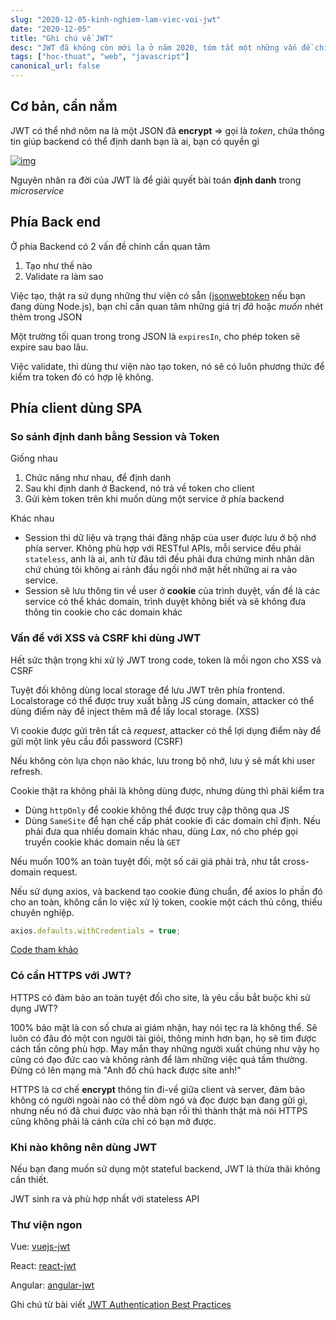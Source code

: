 ```yaml
---
slug: "2020-12-05-kinh-nghiem-lam-viec-voi-jwt"
date: "2020-12-05"
title: "Ghi chú về JWT"
desc: "JWT đã không còn mới lạ ở năm 2020, tóm tắt một những vấn đề chính cần quan tâm khi làm việc với JWT"
tags: ["hoc-thuat", "web", "javascript"]
canonical_url: false
---
```




## Cơ bản, cần nắm

JWT có thể nhớ nôm na là một JSON đã **encrypt** => gọi là *token*, chứa thông tin giúp backend có thể định danh bạn là ai, bạn có quyền gì

[![img](https://res.cloudinary.com/practicaldev/image/fetch/s--Lmyom2tH--/c_limit%2Cf_auto%2Cfl_progressive%2Cq_auto%2Cw_880/https://paper-attachments.dropbox.com/s_1048F41B3AC814B927887FF3C86602B940107555916A37D85A0BACB9135A34EA_1606545347515_jwt.png)](https://res.cloudinary.com/practicaldev/image/fetch/s--Lmyom2tH--/c_limit%2Cf_auto%2Cfl_progressive%2Cq_auto%2Cw_880/https://paper-attachments.dropbox.com/s_1048F41B3AC814B927887FF3C86602B940107555916A37D85A0BACB9135A34EA_1606545347515_jwt.png)

Nguyên nhân ra đời của JWT là để giải quyết bài toán **định danh** trong *microservice*

## Phía Back end

Ở phía Backend có 2 vấn đề chính cần quan tâm

1. Tạo như thế nào
2. Validate ra làm sao

Việc tạo, thật ra sử dụng những thư viện có sẵn ([jsonwebtoken](https://www.npmjs.com/package/jsonwebtoken) nếu bạn đang dùng Node.js), bạn chỉ cần quan tâm những giá trị *đã*  hoặc *muốn* nhét thêm trong JSON

Một trường tối quan trong trong JSON là `expiresIn`, cho phép token sẽ expire sau bao lâu.

Việc validate, thì dùng thư viện nào tạo token, nó sẽ có luôn phương thức để kiểm tra token đó có hợp lệ không.

## Phía client dùng SPA

### So sánh định danh bằng Session và Token

Giống nhau

1. Chức năng như nhau, để định danh
2. Sau khi định danh ở Backend, nó trả về token cho client
3. Gửi kèm token trên khi muốn dùng một service ở phía backend

Khác nhau

- Session thì dữ liệu và trạng thái đăng nhập của user được lưu ở bộ nhớ phía server. Không phù hợp với RESTful APIs, mỗi service đều phải `stateless`, anh là ai, anh từ đâu tới đều phải đưa chứng minh nhân dân chứ chúng tôi không ai rảnh đầu ngồi nhớ mặt hết những ai ra vào service.
- Session sẽ lưu thông tin về user ở **cookie** của trình duyệt, vấn đề là các service có thể khác domain, trình duyệt không biết và sẽ không đưa thông tin cookie cho các domain khác

### Vấn đề với XSS và CSRF khi dùng JWT

Hết sức thận trọng khi xử lý JWT trong code, token là mồi ngon cho XSS và CSRF

Tuyệt đối không dùng local storage để lưu JWT trên phía frontend. Localstorage có thể được truy xuất bằng JS cùng domain, attacker có thể dùng điểm này để inject thêm mã để lấy local storage. (XSS)

Vì cookie được gửi trên tất cả *request*, attacker có thể lợi dụng điểm này để gửi một link yêu cầu đổi password (CSRF)

Nếu không còn lựa chọn nào khác, lưu trong bộ nhớ, lưu ý sẽ mất khi user refresh.

Cookie thật ra không phải là không dùng được, nhưng dùng thì phải kiểm tra

- Dùng `httpOnly` để cookie không thể được truy cập thông qua JS
- Dùng `SameSite` để hạn chế  cấp phát cookie đi các domain chỉ định. Nếu phải đưa qua nhiều domain khác nhau, dùng *Lax*, nó cho phép gọi truyền cookie khác domain nếu là `GET`

Nếu muốn 100% an toàn tuyệt đối, một số cái giá phải trả, như tắt cross-domain request.

Nếu sử dụng axios, và backend tạo cookie đúng chuẩn, để axios lo phần đó cho an toàn, không cần lo việc xử lý token, cookie một cách thủ công, thiếu chuyên nghiệp.

```js
axios.defaults.withCredentials = true;
```

[Code tham khảo](https://github.com/deleteman/sample-jwt-auth-vue)

### Có cần HTTPS với JWT?

HTTPS có đảm bảo an toàn tuyệt đối cho site, là yêu cầu bắt buộc khi sử dụng JWT?

100% bảo mật là con số chưa ai giám nhận, hay nói tẹc ra là không thể. Sẽ luôn có đâu đó một con người tài giỏi, thông minh hơn bạn, họ sẽ tìm được cách tấn công phù hợp. May mắn thay những người xuất chúng như vậy họ cũng có đạo đức cao và không rảnh để làm những việc quá tầm thường. Đừng có lên mạng mà "Anh đố chú hack được site anh!"

HTTPS là cơ chế **encrypt** thông tin đi-về giữa client và server, đảm bảo không có người ngoài nào có thể dòm ngó và đọc được bạn đang gửi gì, nhưng nếu nó đã chui được vào nhà bạn rồi thì thành thật mà nói HTTPS cũng không phải là cánh cửa chỉ có bạn mở được.

### Khi nào không nên dùng JWT

Nếu bạn đang muốn sử dụng một stateful backend, JWT là thừa thãi không cần thiết.

JWT sinh ra và phù hợp nhất với stateless API

### Thư viện ngon

Vue: [vuejs-jwt](https://www.npmjs.com/package/vuejs-jwt)

React: [react-jwt](https://www.npmjs.com/package/react-jwt)

Angular: [angular-jwt](https://www.npmjs.com/package/@auth0/angular-jwt)



Ghi chú từ bài viết [JWT Authentication Best Practices](https://dev.to/deleteman123/jwt-authentication-best-practices-3lf9)